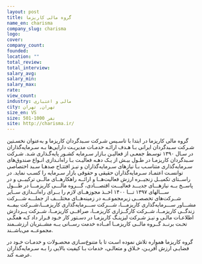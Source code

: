 ```yaml
---
layout: post
title: گروه مالی کاریزما
name_en: charisma
company_slug: charisma
logo: 
cover: 
company_count:
founded:
location: ""
total_review: 
total_interview: 
salary_avg: 
salary_min: 
salary_max: 
rate: 
view_count: 
industry: مالی و اعتباری
city: تهران, تهران
size_en: VS
size: 501-1000 نفر
site: http://charisma.ir/
---
```


گروه مالی کاریزما در ابتدا با تاسـیس شـرکت سـبدگردان کاریزما و به‌عنوان نخسـتین شـرکت سـبدگردان ایرانی بـا هـدف ارائـه خدمـات مدیریـت دارایی‌ها بـه سـرمایه‌گذاران در سـال ۱۳۹۰ توسـط جمعـی از فعالیـن بـازار سـرمایه کشـور پایه‌گـذاری شـد. شـرکت سـبدگردان کاریزمـا در طـول بیـش از یـک دهـه فعالیـت بـا راه‌انـدازی انـواع صندوق‌های سـرمایه‌گذاری متناسـب بـا نیازهای سـرمایه‌گذاران و نیـز افتتـاح صدهـا سـبد اختصاصی توانسـت اعتمـاد سـرمایه‌گذاران حقیقی و حقوقی بازار سـرمایه را کسـب نماید.
در راســتای تکمیــل زنجیــره ارزش فعالیت‌هــا و ارائــه راهکارهــای مالــی ترکیبــی و در پاســخ بــه نیازهـــای جدیـــد فعالیـــت اقتصـــادی، گـــروه مالـــی کاریزمـــا در طـــول ســـالهای ۱۳۹۷ تـــا ۱۴۰۰ اخــذ مجوزهــای لازم را بــرای راه‌انــدازی ســایر شــرکت‌های تخصصــی زیرمجموعــه در زمینه‌هــای
مختلـــف از جملـــه شـــرکت مشـــاور ســـرمایه‌گذاری کاریزمـــا، شـــرکت ســـرمایه‌گذاری کاریزمـــا،شــرکت بیمــه زندگــی کاریزمــا، شــرکت کارگــزاری کاریزمــا، صرافــی کاریزمــا، شــرکت پــردازش اطلاعـات مالـی و نیـز شـرکت لیزینـگ کاریزمـا در دسـتور کار خـود قـرار داد کـه همگـی تحـت برنــد گــروه مالــی کاریزمــا آمــاده خدمت‌ رســانی بــه مشــتریان ارزشــمند مجموعــه می‌باشــند.

گروه کاریزما همواره تلاش نموده اسـت تا با متنوع‌سـازی محصـولات و خدمـات خـود در فضایـی ارزش آفریـن، خـلاق و متعالـی، خدمات بـا کیفیت بالایی را بـه سـرمایه‌گذاران عرضـه کند.
